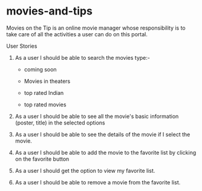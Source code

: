 # movies-and-tips

Movies on the Tip is an online movie manager whose responsibility is to take care of all the activities a user can do on this portal. 

 User Stories
 
1. As a user I should be able to search the movies type:-
    
    - coming soon
    
    - Movies in theaters
    
    - top rated Indian
    
    - top rated movies
      
2. As a user I should be able to see all the movie's basic information (poster, title) in the selected options

3. As a user I should be able to see the details of the movie if I select the movie.

4. As a user I should be able to add the movie to the favorite list by clicking on the favorite button

5. As a user I should get the option to view my favorite list.

6. As a user I should be able to remove a movie from the favorite list.

